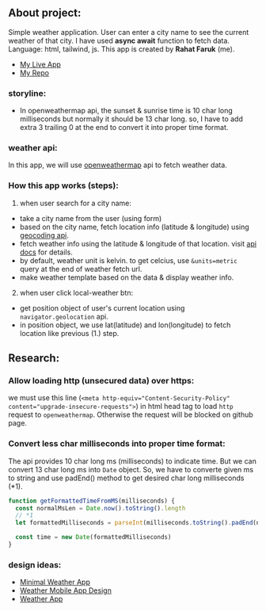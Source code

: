 ## About project:
Simple weather application. User can enter a city name to see the current weather of that city. I have used **async await** function to fetch data. Language: html, tailwind, js.
This app is created by **Rahat Faruk** (me). 

- [My Live App](https://rahatfaruk.github.io/rf-weather/)
- [My Repo](https://github.com/rahatfaruk/rf-weather)

### storyline:
- In openweathermap api, the sunset & sunrise time is 10 char long milliseconds but normally it should be 13 char long. so, I have to add extra 3 trailing 0 at the end to convert it into proper time format.

### weather api:
In this app, we will use [openweathermap](https://openweathermap.org/) api to fetch weather data. 

### How this app works (steps):
  1. when user search for a city name:
  - take a city name from the user (using form)
  - based on the city name, fetch location info (latitude & longitude) using [geocoding api](https://openweathermap.org/api/geocoding-api).
  - fetch weather info using the latitude & longitude of that location. visit [api docs](https://openweathermap.org/current) for details. 
  - by default, weather unit is kelvin. to get celcius, use `&units=metric` query at the end of weather fetch url.
  - make weather template based on the data & display weather info.
  2. when user click local-weather btn:
  - get position object of user's current location using `navigator.geolocation` api.
  - in position object, we use lat(latitude) and lon(longitude) to fetch location like previous (1.) step.

## Research:

### Allow loading http (unsecured data) over https:
we must use this line (`<meta http-equiv="Content-Security-Policy" content="upgrade-insecure-requests">`) in html head tag to load `http` request to `openweathermap`. Otherwise the request will be blocked on github page. 

### Convert less char milliseconds into proper time format:
The api provides 10 char long ms (milliseconds) to indicate time. But we can convert 13 char long ms into `Date` object. So, we have to converte given ms to string and use padEnd() method to get desired char long milliseconds (*1). 

```js
function getFormattedTimeFromMS(milliseconds) {
  const normalMsLen = Date.now().toString().length
  // *1
  let formattedMilliseconds = parseInt(milliseconds.toString().padEnd(normalMsLen, '0'))

  const time = new Date(formattedMilliseconds)
}
```

### design ideas:
  - [Minimal Weather App](https://dribbble.com/shots/19307787-Minimal-Weather-App)
  - [Weather Mobile App Design](https://www.figma.com/community/file/1047722264278445552)
  - [Weather App](https://www.figma.com/community/file/1158928016905524023)